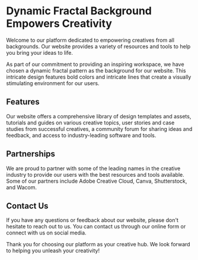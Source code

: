 <!--font:Poppins-->

# Dynamic Fractal Background Empowers Creativity

Welcome to our platform dedicated to empowering creatives from all backgrounds. Our website provides a variety of resources and tools to help you bring your ideas to life.

As part of our commitment to providing an inspiring workspace, we have chosen a dynamic fractal pattern as the background for our website. This intricate design features bold colors and intricate lines that create a visually stimulating environment for our users.

## Features

Our website offers a comprehensive library of design templates and assets, tutorials and guides on various creative topics, user stories and case studies from successful creatives, a community forum for sharing ideas and feedback, and access to industry-leading software and tools.

## Partnerships

We are proud to partner with some of the leading names in the creative industry to provide our users with the best resources and tools available. Some of our partners include Adobe Creative Cloud, Canva, Shutterstock, and Wacom.

## Contact Us

If you have any questions or feedback about our website, please don't hesitate to reach out to us. You can contact us through our online form or connect with us on social media.

Thank you for choosing our platform as your creative hub. We look forward to helping you unleash your creativity!

<!--

Write me content for website with wallpaper which alt text is:

"A wallpaper featuring a colorful fractal pattern, with intricate lines and bold colors."

The name/title of the page should not be 1:1 copy of the alt text but rather a real content of the website which is using this wallpaper.

- Use markdown format 
- Start with heading
- Heading should be short and concise
- The content should look like a real website 
- The website should not be about the wallpaper, wallpaper is just a related background
- Heading should be contain work "wallpaper" or "background"
- Include real sections like references, contact, user stories, etc. use things relevant to the page purpose.
- Feel free to use structure like headings, bullets, numbering, blockquotes, paragraphs, horizontal lines, etc.
- You can use formatting like bold or _italic_
- You can include UTF-8 emojis
- Links should be only #hash anchors (and you can refer to the document itself)
- Do not include images


---


# Colorful Fractal Wallpaper for a Creative Workspace

Welcome to our online platform, where we offer a wide range of resources and tools for creative professionals. Our website is designed to inspire and empower artists, designers, writers, and other creatives with the resources they need to bring their ideas to life.

As part of our commitment to providing an engaging and inspiring workspace, we have chosen a colorful fractal pattern as the background wallpaper for our website. This intricate design features bold colors and intricate lines that create a dynamic and visually stimulating environment for our users.

## Features

Our website offers a variety of features and resources to help you unleash your creativity, including:

- A comprehensive library of design templates and assets
- Tutorials and guides on various creative topics
- User stories and case studies from successful creatives
- A community forum for sharing ideas and feedback
- Access to industry-leading software and tools

## References

We are proud to partner with some of the leading names in the creative industry to provide our users with the best resources and tools available. Some of our partners include:

- Adobe Creative Cloud
- Canva
- Shutterstock
- Wacom

## Contact Us

If you have any questions or feedback about our website, please don't hesitate to reach out to us. You can contact us through our online form or connect with us on social media.

Thank you for choosing our platform as your creative workspace. We look forward to helping you achieve your creative goals!


---


Heading should not include word "wallpaper". The website should not be about the wallpaper itself, wallpaper is just a related background, rewrite whole content.


---


# Inspiring Creativity with a Colorful Fractal Background

Welcome to our online platform, where we provide a variety of resources and tools to help you unleash your creativity. Our website is designed to inspire and empower artists, designers, writers, and other creatives with the resources they need to bring their ideas to life.

As part of our commitment to providing an engaging and inspiring workspace, we have chosen a colorful fractal pattern as the background for our website. This intricate design features bold colors and intricate lines that create a dynamic and visually stimulating environment for our users.

## Features

Our website offers a variety of features and resources to help you unlock your creative potential, including:

- A comprehensive library of design templates and assets
- Tutorials and guides on various creative topics
- User stories and case studies from successful creatives
- A community forum for sharing ideas and feedback
- Access to industry-leading software and tools

## References

We are proud to partner with some of the leading names in the creative industry to provide our users with the best resources and tools available. Some of our partners include:

- Adobe Creative Cloud
- Canva
- Shutterstock
- Wacom

## Contact Us

If you have any questions or feedback about our website, please don't hesitate to reach out to us. You can contact us through our online form or connect with us on social media.

Thank you for choosing our platform as your creative workspace. We look forward to helping you achieve your creative goals!


---


Heading is too long, rewrite whole content.


---


# Unleash Your Creativity with a Colorful Fractal Background

Welcome to our online platform, dedicated to empowering artists, designers, writers, and other creatives with the resources they need to bring their ideas to life. Our website provides a variety of features and tools to help you unlock your creative potential.

As part of our commitment to providing an engaging and inspiring workspace, we have chosen a colorful fractal pattern as the background for our website. This intricate design features bold colors and intricate lines that create a dynamic and visually stimulating environment for our users.

## Features

Our website offers a comprehensive library of design templates and assets, tutorials and guides on various creative topics, user stories and case studies from successful creatives, a community forum for sharing ideas and feedback, and access to industry-leading software and tools.

## Partnerships

We are proud to partner with some of the leading names in the creative industry to provide our users with the best resources and tools available. Some of our partners include Adobe Creative Cloud, Canva, Shutterstock, and Wacom.

## Contact Us

If you have any questions or feedback about our website, please don't hesitate to reach out to us. You can contact us through our online form or connect with us on social media.

Thank you for choosing our platform as your creative workspace. We look forward to helping you unleash your creativity!


---


Heading is too long, rewrite whole content.


---


# Empowering Creativity with a Dynamic Fractal Background

Welcome to our platform dedicated to empowering creatives from all backgrounds. Our website provides a variety of resources and tools to help you bring your ideas to life.

As part of our commitment to providing an inspiring workspace, we have chosen a dynamic fractal pattern as the background for our website. This intricate design features bold colors and intricate lines that create a visually stimulating environment for our users.

## Features

Our website offers a comprehensive library of design templates and assets, tutorials and guides on various creative topics, user stories and case studies from successful creatives, a community forum for sharing ideas and feedback, and access to industry-leading software and tools.

## Partnerships

We are proud to partner with some of the leading names in the creative industry to provide our users with the best resources and tools available. Some of our partners include Adobe Creative Cloud, Canva, Shutterstock, and Wacom.

## Contact Us

If you have any questions or feedback about our website, please don't hesitate to reach out to us. You can contact us through our online form or connect with us on social media.

Thank you for choosing our platform as your creative hub. We look forward to helping you unleash your creativity!


---


Write me a Google font which is best fitting for the website.

Pick from the list:
- Futura
- IBM Plex Sans
- Raleway
- Poppins
- Playfair Display
- Orbitron
- Montserrat
- Barlow Condensed
- Lobster
- Roboto
- Inter
- Open Sans
- Great Vibes
- Lato
- Dancing Script
- Alegreya
- Exo 2


Write just the font name nothing else.


---


Poppins

-->
